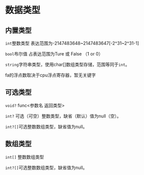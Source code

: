 # 数据类型

<!--fa的数据类型仍在完善中，可能会缺失一些数据类型，在这里先列出部分，敬请谅解-->



## 内置类型

`int`整数类型 表达范围为-2147483648~2147483647[-2^31~2^31-1]

`bool`布尔值 占表达范围为Ture 或 False （1 or 0）

`string`字符串类型，使用char[]数组类型存储，范围等同于`int`。

fa的浮点数取决于cpu浮点寄存器，暂无关键字 <!--fa的浮点数遵循IEEE标准（ANSI/IEEE Std 754-1985）-->



## 可选类型

`void?` func<参数名 返回类型>  

`int?` 可选（可空）整数类型，缺省（默认）值为null（空）。

`int?[]`可选整数数组类型，缺省值为null。

## 数组类型

`int[]` 整数数组类型

`int?[]`可选整数数组类型，缺省值为null。









